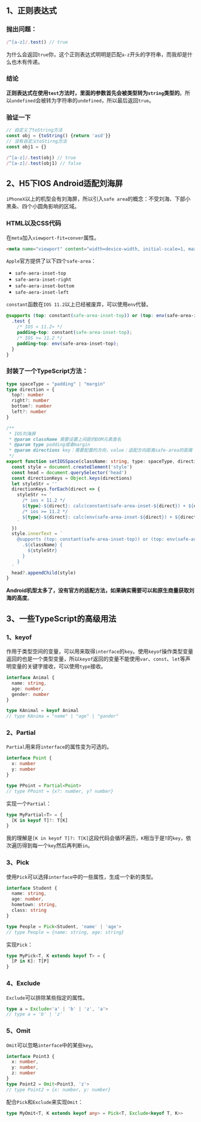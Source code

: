 ## 1、正则表达式

### 抛出问题：
```js
/^[a-z]/.test() // true
```

为什么会返回`true`你，这个正则表达式明明是匹配`a-z`开头的字符串，而我却是什么也木有传递。

### 结论

**正则表达式在使用`test`方法时，里面的参数首先会被类型转为`string`类型的**。所以`undefined`会被转为字符串的`undefined`，所以最后返回`true`。

### 验证一下

```js
// 自定义了toString方法
const obj = {toString() {return 'asd'}}
// 没有自定义toStirng方法
const obj1 = {}

/^[a-z]/.test(obj) // true
/^[a-z]/.test(obj1) // false
```

## 2、H5下IOS Android适配刘海屏

`iPhoneX`以上的机型会有刘海屏，所以引入`safe area`的概念：不受刘海、下部小黑条、四个小圆角影响的区域。

### HTML以及CSS代码

在`meta`加入`viewport-fit=conver`属性。
```html
<meta name="viewport" content="width=device-width, initial-scale=1, maximum-scale=1, minimum-scale=1, user-scalable=no, viewport-fit=cover">
```

`Apple`官方提供了以下四个`safe-area`：
- `safe-aera-inset-top`
- `safe-aera-inset-right`
- `safe-aera-inset-bottom`
- `safe-aera-inset-left`

`constant`函数在`IOS 11.2`以上已经被废弃，可以使用`env`代替。

```css
@supports (top: constant(safe-area-inset-top)) or (top: env(safe-area-inset-top)) {
  .test {
    /* IOS < 11.2> */
    padding-top: constant(safe-area-inset-top);
    /* IOS >= 11.2 */
    padding-top: env(safe-area-inset-top);
  }
}
```

### 封装了一个TypeScript方法：

```ts
type spaceType = "padding" | "margin"
type direction = {
  top?: number
  right?: number
  bottom?: number
  left?: number
}

/**
 * IOS刘海屏
 * @param className 需要设置上间距的DOM元素类名
 * @param type padding或者margin
 * @param directions key：需要配置的方向，value：适配方向距离safe-area的距离
 */
export function setIOSSpace(className: string, type: spaceType, directions: direction) {
  const style = document.createElement('style')
  const head = document.querySelector('head')
  const directionKeys = Object.keys(directions)
  let styleStr = ''
  directionKeys.forEach(direct => {
    styleStr += `
      /* ios < 11.2 */
      ${type}-${direct}: calc(constant(safe-area-inset-${direct}) + ${directions[direct]}px);
      /* ios >= 11.2 */
      ${type}-${direct}: calc(env(safe-area-inset-${direct}) + ${directions[direct]}px);
    `
  })
  style.innerText = `
    @supports (top: constant(safe-area-inset-top)) or (top: env(safe-area-inset-top)) {
      .${className} {
        ${styleStr}
      }
    }
  `
  head?.appendChild(style)
}
```

**Android机型太多了，没有官方的适配方法，如果确实需要可以和原生商量获取刘海的高度**。

## 3、一些TypeScript的高级用法

### 1、keyof

作用于类型空间的变量，可以用来取得`interface`的`key`。使用`keyof`操作类型变量返回的也是一个类型变量，所以`keyof`返回的变量不能使用`var`、`const`、`let`等声明变量的关键字接收，可以使用`type`接收。

```ts
interface Animal {
  name: string,
  age: number,
  gender: number
}

type KAnimal = keyof Animal
// type KAnima = "name" | "age" | "gander"
```

### 2、Partial

`Partial`用来将`interface`的属性变为可选的。

```ts
interface Point {
  x: number
  y: number
}

type PPoint = Partial<Point>
// type PPoint = {x?: number, y? number}
```

实现一个`Partial`：
```ts
type MyPartial<T> = {
  [K in keyof T]?: T[K]
}
```
我的理解是`[K in keyof T]?: T[K]`这段代码会循环遍历，`K`相当于是`T`的`key`，依次遍历得到每一个`key`然后再判断`in`。

### 3、Pick

使用`Pick`可以选择`interface`中的一些属性，生成一个新的类型。
```ts
interface Student {
  name: string,
  age: number,
  hometown: string,
  class: string
}

type People = Pick<Student, 'name' | 'age'>
// type People = {name: string, age: string}
```

实现`Pick`：
```ts
type MyPick<T, K extends keyof T> = {
  [P in K]: T[P]
}
```

### 4、Exclude

`Exclude`可以排除某些指定的属性。

```ts
type a = Exclude<'a' | 'b' | 'z', 'a'>
// type a = 'b' | 'z'
```

### 5、Omit

`Omit`可以忽略`interface`中的某些`key`。
```ts
interface Point3 {
  x: number,
  y: number,
  z: number
}
type Point2 = Omit<Point3, 'z'>
// type Point2 = {x: number, y: number}
```

配合`Pick`和`Exclude`来实现`Omit`：
```ts
type MyOmit<T, K extends keyof any> = Pick<T, Exclude<keyof T, K>>
```
